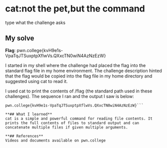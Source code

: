 # cat:not the pet,but the command
type what the challenge asks

## My solve
**Flag**: pwn.college{kvH9e1s-VpaTqJTSuxptpXflwVs.QXxcTN0wiN4AzNzEzW}

I started in my shell where the challenge had placed the flag into the standard flag file in my home environment. The challenge description hinted that the flag would be copied into the flag file in my home directory and suggested using cat to read it.

I used cat to print the contents of /flag (the standard path used in these challenges). The sequence I ran and the output I saw is below:
```	hacker@commands~cat-not-the-pet-but-the-command:~$ cat /flag
pwn.college{kvH9e1s-VpaTqJTSuxptpXflwVs.QXxcTN0wiN4AzNzEzW}```

**## What I learned**
cat is a simple and powerful command for reading file contents. It prints the full contents of files to standard output and can concatenate multiple files if given multiple arguments.

**## References**
Videos and documents available on pwn.college 
